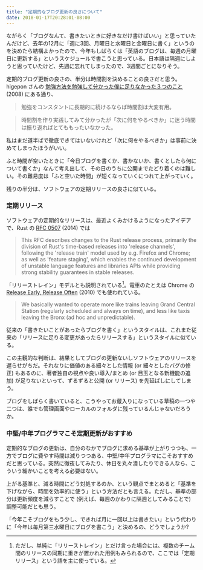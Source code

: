 ```yaml
---
title: "定期的なブログ更新の良さについて"
date: 2018-01-17T20:28:01-08:00
---
```


ながらく「ブログなんて、書きたいときに好きなだけ書けばいい」と思っていたんだけど、去年の12月に「週に3回、月曜日と水曜日と金曜日に書く」というのを決めたら結構よかったので、今年もしばらくは「英語のブログは、毎週の月曜日に更新する」というスケジュールで書こうと思っている。日本語は隔週にしようと思っていたけど、先週に忘れてしまったので、3週間ごとになりそう。

定期的ブログ更新の良さの、半分は時間割を決めることの良さだと思う。higepon さんの [勉強方法を勉強して分かった僕に足りなかった３つのこと](http://d.hatena.ne.jp/higepon/20080811/1218456629) (2008) にある通り、

> 勉強をコンスタントに長期的に続けるならば時間割は大変有用。

> 時間割を作り実践してみて分かったが「次に何をやるべきか」に迷う時間は振り返ればとてももったいなかった。

私はまだ道半ばで徹底できてはいないけれど「次に何をやるべきか」は事前に決めてしまったほうがいい。

ふと時間が空いたときに「今日ブログを書くか、書かないか、書くとしたら何について書くか」なんて考え出して、その日のうちに公開までたどり着くのは難しい。その難易度は「ふと空いた時間」が短くなっていくにつれて上がっていく。

残りの半分は、ソフトウェアの定期リリースの良さに似ている。

### 定期リリース

ソフトウェアの定期的なリリースは、最近よくみかけるようになったアイデアで、Rust の [RFC 0507](https://github.com/nox/rust-rfcs/blob/master/text/0507-release-channels.md) (2014) では

> This RFC describes changes to the Rust release process, primarily the division of Rust's time-based releases into 'release channels', following the 'release train' model used by e.g. Firefox and Chrome; as well as 'feature staging', which enables the continued development of unstable language features and libraries APIs while providing strong stability guarantees in stable releases.

「リリーストレイン」モデルとも説明されている[^RT]。電車のたとえは Chrome の [
Release Early, Release Often](https://blog.chromium.org/2010/07/release-early-release-often.html) (2010) でも使われている。

> We basically wanted to operate more like trains leaving Grand Central Station (regularly scheduled and always on time), and less like taxis leaving the Bronx (ad hoc and unpredictable).

従来の「書きたいことがあったらブログを書く」というスタイルは、これまた従来の「リリースに足りる変更があったらリリースする」というスタイルに似ている。

この主観的な判断は、結果としてブログの更新ないしソフトウェアのリリースを遅らせがちだ。それなりに価値のある細々とした情報 (or 細々としたバグの修正) もあるのに、著者独自の視点や良い導入/まとめ (or 目玉となる新機能の追加) が足りないといって、ずるずると公開 (or リリース) を先延ばしにしてしまう。

ブログをしばらく書いていると、こうやってお蔵入りになっている草稿の一つや二つは、誰でも管理画面やローカルのフォルダに残っているんじゃないだろうか。

### 中堅/中年プログラマこそ定期更新がおすすめ

定期的なブログの更新は、自分のなかでブログに求める基準が上がりつつも、一方でブログに費やす時間は減りつつある、中堅/中年プログラマにこそおすすめだと思っている。突然に徹夜してみたり、休日を丸々潰したりできる人なら、こういう細かいことを考える必要はない。

上がる基準と、減る時間にどう対処するのか、という観点でまとめると「基準を下げながら、時間を効率的に使う」という方法だとも言える。ただし、基準の部分は更新頻度を減らすことで (例えば、毎週のかわりに隔週としてみることで) 調整可能だとも思う。

「今年こそブログをもう少し、できれば月に一回以上は書きたい」という代わりに「今年は毎月第三水曜日にブログを書こう」と決めるの、どうでしょうか?

[^RT]: ただし、単純に「リリーストレイン」とだけ言った場合には、複数のチーム間のリリースの同期に重きが置かれた用例もみられるので、ここでは「定期リリース」という語を主に使っている。